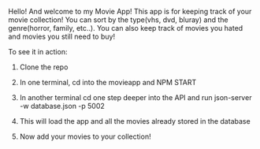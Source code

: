 Hello! And welcome to my Movie App! This app is for keeping track of your movie collection! You can sort by the type(vhs, dvd, bluray) and the genre(horror, family, etc..). You can also keep track of movies you hated and movies you still need to buy!

To see it in action:

1. Clone the repo

2. In one terminal, cd into the movieapp and NPM START

3. In another terminal cd one step deeper into the API and run  json-server -w database.json -p 5002

4. This will load the app and all the movies already stored in the database

5. Now add your movies to your collection!
